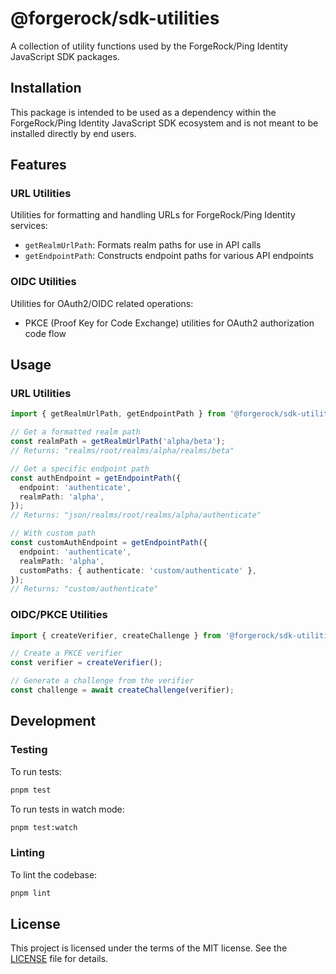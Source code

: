# @forgerock/sdk-utilities

A collection of utility functions used by the ForgeRock/Ping Identity JavaScript SDK packages.

## Installation

This package is intended to be used as a dependency within the ForgeRock/Ping Identity JavaScript SDK ecosystem and is not meant to be installed directly by end users.

## Features

### URL Utilities

Utilities for formatting and handling URLs for ForgeRock/Ping Identity services:

- `getRealmUrlPath`: Formats realm paths for use in API calls
- `getEndpointPath`: Constructs endpoint paths for various API endpoints

### OIDC Utilities

Utilities for OAuth2/OIDC related operations:

- PKCE (Proof Key for Code Exchange) utilities for OAuth2 authorization code flow

## Usage

### URL Utilities

```typescript
import { getRealmUrlPath, getEndpointPath } from '@forgerock/sdk-utilities';

// Get a formatted realm path
const realmPath = getRealmUrlPath('alpha/beta');
// Returns: "realms/root/realms/alpha/realms/beta"

// Get a specific endpoint path
const authEndpoint = getEndpointPath({
  endpoint: 'authenticate',
  realmPath: 'alpha',
});
// Returns: "json/realms/root/realms/alpha/authenticate"

// With custom path
const customAuthEndpoint = getEndpointPath({
  endpoint: 'authenticate',
  realmPath: 'alpha',
  customPaths: { authenticate: 'custom/authenticate' },
});
// Returns: "custom/authenticate"
```

### OIDC/PKCE Utilities

```typescript
import { createVerifier, createChallenge } from '@forgerock/sdk-utilities';

// Create a PKCE verifier
const verifier = createVerifier();

// Generate a challenge from the verifier
const challenge = await createChallenge(verifier);
```

## Development

### Testing

To run tests:

```bash
pnpm test
```

To run tests in watch mode:

```bash
pnpm test:watch
```

### Linting

To lint the codebase:

```bash
pnpm lint
```

## License

This project is licensed under the terms of the MIT license. See the [LICENSE](../../LICENSE) file for details.
